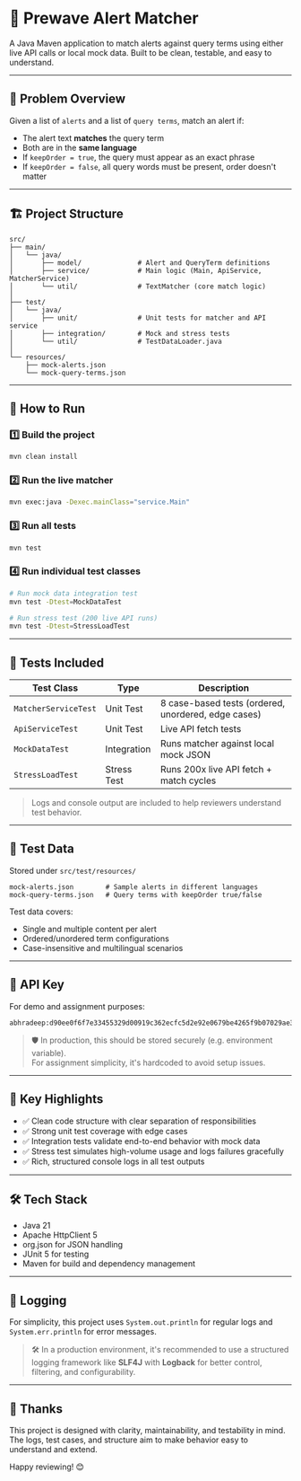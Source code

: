 # 🚨 Prewave Alert Matcher

A Java Maven application to match alerts against query terms using either live API calls or local mock data. Built to be clean, testable, and easy to understand.

---

## 🧠 Problem Overview

Given a list of `alerts` and a list of `query terms`, match an alert if:
- The alert text **matches** the query term
- Both are in the **same language**
- If `keepOrder = true`, the query must appear as an exact phrase
- If `keepOrder = false`, all query words must be present, order doesn't matter

---

## 🏗️ Project Structure

```
src/
├── main/
│   └── java/
│       ├── model/              # Alert and QueryTerm definitions
│       ├── service/            # Main logic (Main, ApiService, MatcherService)
│       └── util/               # TextMatcher (core match logic)
│
├── test/
│   └── java/
│       ├── unit/               # Unit tests for matcher and API service
│       ├── integration/        # Mock and stress tests
│       └── util/               # TestDataLoader.java
│
└── resources/
    ├── mock-alerts.json
    └── mock-query-terms.json
```

---

## 🚀 How to Run

### 1️⃣ Build the project

```bash
mvn clean install
```

### 2️⃣ Run the live matcher

```bash
mvn exec:java -Dexec.mainClass="service.Main"
```

### 3️⃣ Run all tests

```bash
mvn test
```

### 4️⃣ Run individual test classes

```bash
# Run mock data integration test
mvn test -Dtest=MockDataTest

# Run stress test (200 live API runs)
mvn test -Dtest=StressLoadTest
```

---

## 🧪 Tests Included

| Test Class            | Type           | Description                              |
|------------------------|----------------|------------------------------------------|
| `MatcherServiceTest`  | Unit Test      | 8 case-based tests (ordered, unordered, edge cases) |
| `ApiServiceTest`      | Unit Test      | Live API fetch tests                     |
| `MockDataTest`        | Integration    | Runs matcher against local mock JSON     |
| `StressLoadTest`      | Stress Test    | Runs 200x live API fetch + match cycles  |

> Logs and console output are included to help reviewers understand test behavior.

---

## 📂 Test Data

Stored under `src/test/resources/`

```text
mock-alerts.json        # Sample alerts in different languages
mock-query-terms.json   # Query terms with keepOrder true/false
```

Test data covers:
- Single and multiple content per alert
- Ordered/unordered term configurations
- Case-insensitive and multilingual scenarios

---

## 🔐 API Key

For demo and assignment purposes:

```text
abhradeep:d90ee0f6f7e33455329d00919c362ecfc5d2e92e0679be4265f9b07029ae3e30
```

> 🛡 In production, this should be stored securely (e.g. environment variable).  
> For assignment simplicity, it's hardcoded to avoid setup issues.

---

## 📌 Key Highlights

- ✅ Clean code structure with clear separation of responsibilities
- ✅ Strong unit test coverage with edge cases
- ✅ Integration tests validate end-to-end behavior with mock data
- ✅ Stress test simulates high-volume usage and logs failures gracefully
- ✅ Rich, structured console logs in all test outputs

---

## 🛠 Tech Stack

- Java 21
- Apache HttpClient 5
- org.json for JSON handling
- JUnit 5 for testing
- Maven for build and dependency management

---

## 🔧 Logging

For simplicity, this project uses `System.out.println` for regular logs and `System.err.println` for error messages.

> 🛠 In a production environment, it's recommended to use a structured logging framework like **SLF4J** with **Logback** for better control, filtering, and configurability.

---

## 🙌 Thanks

This project is designed with clarity, maintainability, and testability in mind.
The logs, test cases, and structure aim to make behavior easy to understand and extend.

Happy reviewing! 😊
